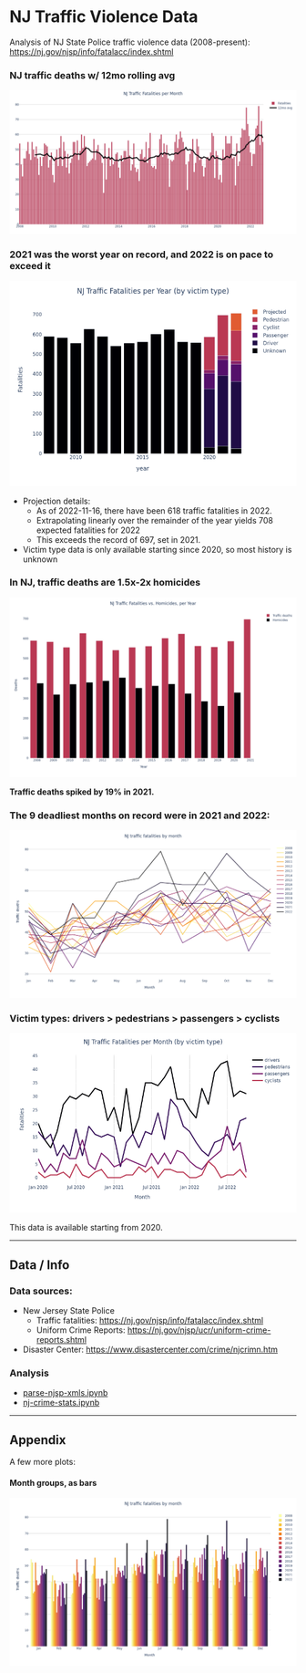 # NJ Traffic Violence Data
Analysis of NJ State Police traffic violence data (2008-present): https://nj.gov/njsp/info/fatalacc/index.shtml

### NJ traffic deaths w/ 12mo rolling avg

![](./fatalities_per_month.png)

### 2021 was the worst year on record, and 2022 is on pace to exceed it

![](./fatalities_per_year_by_type.png)

- Projection details:
  - As of 2022-11-16, there have been 618 traffic fatalities in 2022.
  - Extrapolating linearly over the remainder of the year yields 708 expected fatalities for 2022
  - This exceeds the record of 697, set in 2021. 
- Victim type data is only available starting since 2020, so most history is unknown

### In NJ, traffic deaths are 1.5x-2x homicides

![](./fatalities_vs_homicides_per_year.png)

**Traffic deaths spiked by 19% in 2021.**

### The 9 deadliest months on record were in 2021 and 2022:

![](./fatalities_by_month_lines.png)

### Victim types: drivers > pedestrians > passengers > cyclists

![](./fatalities_per_month_by_type.png)

This data is available starting from 2020.

---

## Data / Info

### Data sources:
- New Jersey State Police
  - Traffic fatalities: https://nj.gov/njsp/info/fatalacc/index.shtml
  - Uniform Crime Reports: https://nj.gov/njsp/ucr/uniform-crime-reports.shtml
- Disaster Center: https://www.disastercenter.com/crime/njcrimn.htm

### Analysis
- [parse-njsp-xmls.ipynb](./parse-njsp-xmls.ipynb)
- [nj-crime-stats.ipynb](./nj-crime-stats.ipynb)

---

## Appendix

A few more plots:

#### Month groups, as bars

![](./fatalities_by_month_bars.png)
